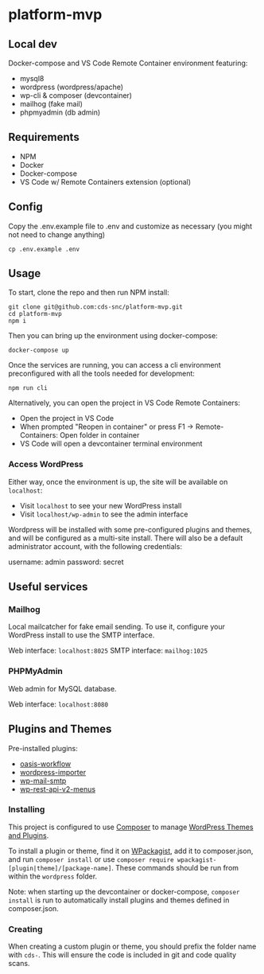 # platform-mvp

## Local dev

Docker-compose and VS Code Remote Container environment featuring:

- mysql8
- wordpress (wordpress/apache)
- wp-cli & composer (devcontainer)
- mailhog (fake mail)
- phpmyadmin (db admin)

## Requirements

- NPM
- Docker
- Docker-compose
- VS Code w/ Remote Containers extension (optional)

## Config

Copy the .env.example file to .env and customize as necessary (you might not need to change anything)

```
cp .env.example .env
```

## Usage

To start, clone the repo and then run NPM install:

```
git clone git@github.com:cds-snc/platform-mvp.git
cd platform-mvp
npm i
```

Then you can bring up the environment using docker-compose:

```
docker-compose up
```

Once the services are running, you can access a cli environment preconfigured with all the tools needed for development:

```
npm run cli
```

Alternatively, you can open the project in VS Code Remote Containers:

- Open the project in VS Code
- When prompted "Reopen in container" or press F1 -> Remote-Containers: Open folder in container
- VS Code will open a devcontainer terminal environment

### Access WordPress

Either way, once the environment is up, the site will be available on `localhost`:

- Visit `localhost` to see your new WordPress install
- Visit `localhost/wp-admin` to see the admin interface

Wordpress will be installed with some pre-configured plugins and themes, and will be configured as a multi-site install. There will also be a default administrator account, with the following credentials:

username: admin
password: secret

## Useful services

### Mailhog

Local mailcatcher for fake email sending. To use it, configure your WordPress install to use the SMTP interface.

Web interface: `localhost:8025`
SMTP interface: `mailhog:1025`

### PHPMyAdmin

Web admin for MySQL database.

Web interface: `localhost:8080`

## Plugins and Themes

Pre-installed plugins:

- [oasis-workflow](https://www.oasisworkflow.com/)
- [wordpress-importer](https://wordpress.org/plugins/wordpress-importer/)
- [wp-mail-smtp](https://wordpress.org/plugins/wp-mail-smtp/)
- [wp-rest-api-v2-menus](https://wordpress.org/plugins/wp-rest-api-v2-menus/)

### Installing

This project is configured to use [Composer](https://getcomposer.org/) to manage [WordPress Themes and Plugins](https://www.smashingmagazine.com/2019/03/composer-wordpress/).

To install a plugin or theme, find it on [WPackagist](https://wpackagist.org/), add it to composer.json, and run `composer install` or use `composer require wpackagist-[plugin|theme]/[package-name]`. These commands should be run from within the `wordpress` folder.

Note: when starting up the devcontainer or docker-compose, `composer install` is run to automatically install plugins and themes defined in composer.json.

### Creating

When creating a custom plugin or theme, you should prefix the folder name with `cds-`. This will ensure the code is included in git and code quality scans.
